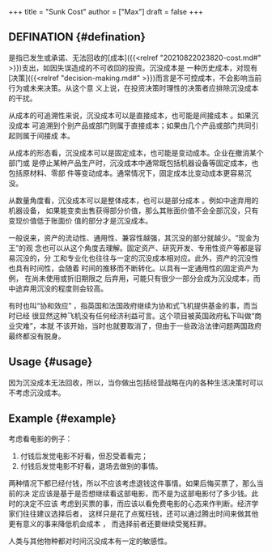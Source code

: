 +++
title = "Sunk Cost"
author = ["Max"]
draft = false
+++

## DEFINATION {#defination}

是指已发生或承诺、无法回收的[成本]({{<relref "20210822023820-cost.md#" >}})支出，如因失误造成的不可收回的投资。沉没成本是
一种历史成本，对现有[决策]({{<relref "decision-making.md#" >}})而言是不可控成本，不会影响当前行为或未来决策。从这个意
义上说，在投资决策时理性的决策者应排除沉没成本的干扰。

从成本的可追溯性来说，沉没成本可以是直接成本，也可能是间接成本 。如果沉没成本
可追溯到个别产品或部门则属于直接成本；如果由几个产品或部门共同引起则属于间接成
本。

从成本的形态看，沉没成本可以是固定成本，也可能是变动成本。企业在撤消某个部门或
是停止某种产品生产时，沉没成本中通常既包括机器设备等固定成本，也包括原材料、零部
件等变动成本。通常情况下，固定成本比变动成本更容易沉没。

从数量角度看，沉没成本可以是整体成本，也可以是部分成本 。例如中途弃用的机器设备，
如果能变卖出售获得部分价值，那么其账面价值不会全部沉没，只有变现价值低于账面价
值的部分才是沉没成本。

一般说来，资产的流动性、通用性、兼容性越强，其沉没的部分就越少。“现金为王”的观
念也可以从这个角度去理解。固定资产、研究开发、专用性资产等都是容 易沉没的，分
工和专业化也往往与一定的沉没成本相对应。此外，资产的沉没性也具有时间性，会随着
时间的推移而不断转化。以具有一定通用性的固定资产为例， 在尚未使用或折旧期限之
后弃用，可能只有很少一部分会成为沉没成本，而中途弃用沉没的程度则会较高。

有时也叫“协和效应” ，指英国和法国政府继续为协和式飞机提供基金的事，而当时已经
很显然这种飞机没有任何经济利益可言。这个项目被英国政府私下叫做“商业灾难”，本就
不该开始，当时也就要取消了，但由于一些政治法律问题两国政府最终都没有脱身。


## Usage {#usage}

因为沉没成本无法回收，所以，当你做出包括经营战略在内的各种生活决策时可以不考虑沉没成本。


## Example {#example}

考虑看电影的例子：

1.  付钱后发觉电影不好看，但忍受着看完；
2.  付钱后发觉电影不好看，退场去做别的事情。

两种情况下都已经付钱，所以不应该考虑退钱这件事情。如果后悔买票了，那么当前的决
定应该是基于是否想继续看这部电影，而不是为这部电影付了多少钱。此时的决定不应该
考虑到买票的事，而应该以看免费电影的心态来作判断。经济学家们往往建议选择后者，
这样只是花了点冤枉钱，还可以通过腾出时间来做其他更有意义的事来降低机会成本 ，
而选择前者还要继续受冤枉罪。

人类与其他物种都对时间沉没成本有一定的敏感性。